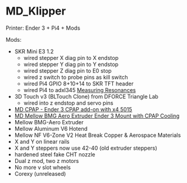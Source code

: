 # MD_Klipper

Printer: Ender 3 + Pi4 + Mods

Mods:
- SKR Mini E3 1.2
	- wired stepper X diag pin to X endstop
	- wired stepper Y diag pin to Y endstop
	- wired stepper Z diag pin to E0 stop
	- wired z switch to probe pins as kill switch
	- wired Pi4 GPIO 8+10+14 to SKR TFT header
	- wired Pi4 to adxl345 [Measuring Resonances](https://www.klipper3d.org/Measuring_Resonances.html)
- 3D Touch v3 (BLTouch Clone) from DFORCE Triangle Lab
	- wired into z endstop and servo pins
- [MD CPAP - Ender 3 CPAP add-on with x4 5015](https://www.thingiverse.com/thing:3307633)
- [MD Mellow BMG Aero Extruder Ender 3 Mount with CPAP Cooling](https://www.thingiverse.com/thing:4787644)
- Mellow BMG-Aero Extruder
- Mellow Aluminum V6 Hotend
- Mellow NF V6-Zone V2 Heat Break Copper & Aerospace Materials
- X and Y on linear rails
- X and Y steppers now use 42-40 (old extruder steppers)
- hardened steel fake CHT nozzle
- Dual z mod, two z motors
- No more v slot wheels
- Corexy (unreleased)
